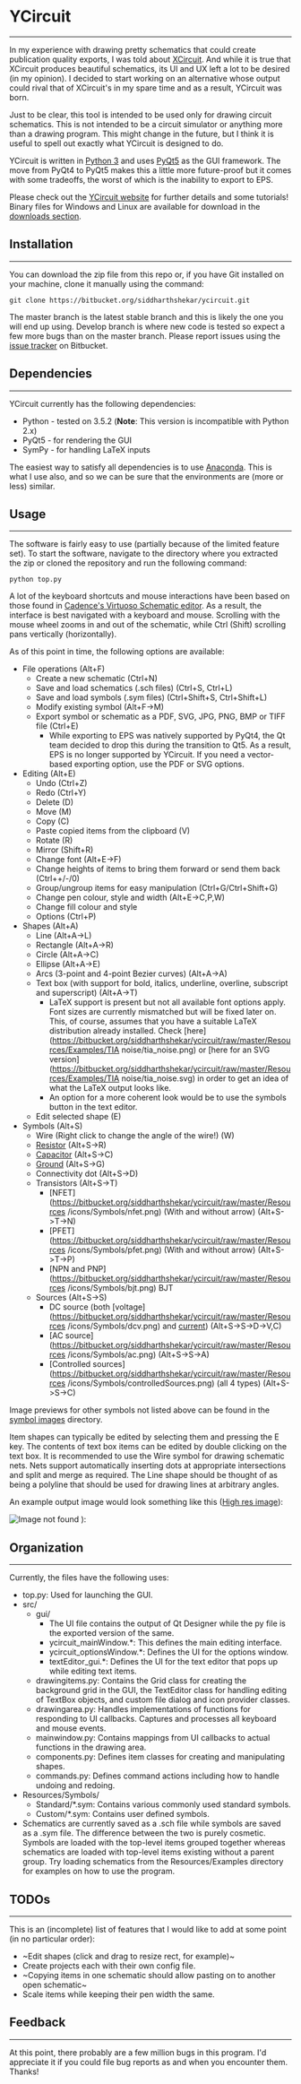 # YCircuit #
-------------------------------------------------------------------------------

In my experience with drawing pretty schematics that could create publication quality exports, I was told about [XCircuit](www.opencircuitdesign.com/xcircuit/). And while it is true that XCircuit produces beautiful schematics, its UI and UX left a lot to be desired (in my opinion). I decided to start working on an alternative whose output could rival that of XCircuit's in my spare time and as a result, YCircuit was born.

Just to be clear, this tool is intended to be used only for drawing circuit schematics. This is not intended to be a circuit simulator or anything more than a drawing program. This might change in the future, but I think it is useful to spell out exactly what YCircuit is designed to do.

YCircuit is written in [Python 3](https://www.python.org) and uses [PyQt5](https://www.riverbankcomputing.com/software/pyqt/download) as the GUI framework. The move from PyQt4 to PyQt5 makes this a little more future-proof but it comes with some tradeoffs, the worst of which is the inability to export to EPS.

Please check out the [YCircuit website](https://siddharthshekar.bitbucket.io/YCircuit) for further details and some tutorials! Binary files for Windows and Linux are available for download in the [downloads section](https://bitbucket.org/siddharthshekar/ycircuit/downloads).

## Installation ##
-------------------------------------------------------------------------------

You can download the zip file from this repo or, if you have Git installed on your machine, clone it manually using the command:

`git clone https://bitbucket.org/siddharthshekar/ycircuit.git`

The master branch is the latest stable branch and this is likely the one you will end up using. Develop branch is where new code is tested so expect a few more bugs than on the master branch. Please report issues using the [issue tracker](https://bitbucket.org/siddharthshekar/ycircuit/issues?status=new&status=open) on Bitbucket.

## Dependencies ##
-------------------------------------------------------------------------------

YCircuit currently has the following dependencies:

  * Python - tested on 3.5.2 (**Note**: This version is incompatible with Python 2.x)
  * PyQt5 - for rendering the GUI
  * SymPy - for handling LaTeX inputs

The easiest way to satisfy all dependencies is to use [Anaconda](https://www.continuum.io/downloads). This is what I use also, and so we can be sure that the environments are (more or less) similar.

## Usage ##
-------------------------------------------------------------------------------

The software is fairly easy to use (partially because of the limited feature set). To start the software, navigate to the directory where you extracted the zip or cloned the repository and run the following command:

`python top.py`

A lot of the keyboard shortcuts and mouse interactions have been based on those found in [Cadence's Virtuoso Schematic editor](https://www.cadence.com/content/cadence-www/global/en_US/home/tools/custom-ic-analog-rf-design/circuit-design/virtuoso-schematic-editor.html). As a result, the interface is best navigated with a keyboard and mouse. Scrolling with the mouse wheel zooms in and out of the schematic, while Ctrl (Shift) scrolling pans vertically (horizontally).

As of this point in time, the following options are available:

  * File operations (Alt+F)
    * Create a new schematic (Ctrl+N)
    * Save and load schematics (.sch files) (Ctrl+S, Ctrl+L)
    * Save and load symbols (.sym files) (Ctrl+Shift+S, Ctrl+Shift+L)
    * Modify existing symbol (Alt+F->M)
    * Export symbol or schematic as a PDF, SVG, JPG, PNG, BMP or TIFF file (Ctrl+E)
        * While exporting to EPS was natively supported by PyQt4, the Qt team decided to drop this during the transition to Qt5. As a result, EPS is no longer supported by YCircuit. If you need a vector-based exporting option, use the PDF or SVG options.
  * Editing (Alt+E)
    * Undo (Ctrl+Z)
    * Redo (Ctrl+Y)
    * Delete (D)
    * Move (M)
    * Copy (C)
    * Paste copied items from the clipboard (V)
    * Rotate (R)
    * Mirror (Shift+R)
    * Change font (Alt+E->F)
    * Change heights of items to bring them forward or send them back (Ctrl++/-/0)
    * Group/ungroup items for easy manipulation (Ctrl+G/Ctrl+Shift+G)
    * Change pen colour, style and width (Alt+E->C,P,W)
    * Change fill colour and style
    * Options (Ctrl+P)
  * Shapes (Alt+A)
    * Line (Alt+A->L)
    * Rectangle (Alt+A->R)
    * Circle (Alt+A->C)
    * Ellipse (Alt+A->E)
    * Arcs (3-point and 4-point Bezier curves) (Alt+A->A)
    * Text box (with support for bold, italics, underline, overline, subscript and superscript) (Alt+A->T)
        * LaTeX support is present but not all available font options apply. Font sizes are currently mismatched but will be fixed later on. This, of course, assumes that you have a suitable LaTeX distribution already installed. Check [here](https://bitbucket.org/siddharthshekar/ycircuit/raw/master/Resources/Examples/TIA noise/tia_noise.png) or [here for an SVG version](https://bitbucket.org/siddharthshekar/ycircuit/raw/master/Resources/Examples/TIA noise/tia_noise.svg) in order to get an idea of what the LaTeX output looks like.
        * An option for a more coherent look would be to use the symbols button in the text editor.
    * Edit selected shape (E)
  * Symbols (Alt+S)
    * Wire (Right click to change the angle of the wire!) (W)
    * [Resistor](https://bitbucket.org/siddharthshekar/ycircuit/raw/master/Resources/icons/Symbols/resistor.png) (Alt+S->R)
    * [Capacitor](https://bitbucket.org/siddharthshekar/ycircuit/raw/master/Resources/icons/Symbols/capacitor.png) (Alt+S->C)
    * [Ground](https://bitbucket.org/siddharthshekar/ycircuit/raw/master/Resources/icons/Symbols/ground.png) (Alt+S->G)
    * Connectivity dot (Alt+S->D)
    * Transistors (Alt+S->T)
        * [NFET](https://bitbucket.org/siddharthshekar/ycircuit/raw/master/Resources
/icons/Symbols/nfet.png) (With and without arrow) (Alt+S->T->N)
        * [PFET](https://bitbucket.org/siddharthshekar/ycircuit/raw/master/Resources
/icons/Symbols/pfet.png) (With and without arrow) (Alt+S->T->P)
        * [NPN and PNP](https://bitbucket.org/siddharthshekar/ycircuit/raw/master/Resources
/icons/Symbols/bjt.png) BJT
    * Sources (Alt+S->S)
        * DC source (both [voltage](https://bitbucket.org/siddharthshekar/ycircuit/raw/master/Resources
/icons/Symbols/dcv.png) and [current](https://bitbucket.org/siddharthshekar/ycircuit/raw/master/Resources/icons/Symbols/dci.png)) (Alt+S->S->D->V,C)
        * [AC source](https://bitbucket.org/siddharthshekar/ycircuit/raw/master/Resources
/icons/Symbols/ac.png) (Alt+S->S->A)
        * [Controlled sources](https://bitbucket.org/siddharthshekar/ycircuit/raw/master/Resources
/icons/Symbols/controlledSources.png) (all 4 types) (Alt+S->S->C)

Image previews for other symbols not listed above can be found in the [symbol images](https://bitbucket.org/siddharthshekar/ycircuit/raw/master/Resources/icons/Symbols/) directory.

Item shapes can typically be edited by selecting them and pressing the E key. The contents of text box items can be edited by double clicking on the text box. It is recommended to use the Wire symbol for drawing schematic nets. Nets support automatically inserting dots at appropriate intersections and split and merge as required. The Line shape should be thought of as being a polyline that should be used for drawing lines at arbitrary angles.

An example output image would look something like this ([High res image](https://bitbucket.org/siddharthshekar/ycircuit/raw/master/Resources/Examples/Inverter/inverter.png)):

![Image not found ):](https://bitbucket.org/siddharthshekar/ycircuit/raw/master/Resources/Examples/Inverter/inverter_lowRes.png "Such a pretty inverter!")

## Organization ##
-------------------------------------------------------------------------------

Currently, the files have the following uses:

  * top.py: Used for launching the GUI.
  * src/
    * gui/
        * The UI file contains the output of Qt Designer while the py file is the exported version of the same.
        * ycircuit_mainWindow.*: This defines the main editing interface.
        * ycircuit_optionsWindow.*: Defines the UI for the options window.
        * textEditor_gui.*: Defines the UI for the text editor that pops up while editing text items.
    * drawingitems.py: Contains the Grid class for creating the background grid in the GUI, the TextEditor class for handling editing of TextBox objects, and custom file dialog and icon provider classes.
    * drawingarea.py: Handles implementations of functions for responding to UI callbacks. Captures and processes all keyboard and mouse events.
    * mainwindow.py: Contains mappings from UI callbacks to actual functions in the drawing area.
    * components.py: Defines item classes for creating and manipulating shapes.
    * commands.py: Defines command actions including how to handle undoing and redoing.
  * Resources/Symbols/
    * Standard/*.sym: Contains various commonly used standard symbols.
    * Custom/*.sym: Contains user defined symbols.
  * Schematics are currently saved as a .sch file while symbols are saved as a .sym file. The difference between the two is purely cosmetic. Symbols are loaded with the top-level items grouped together whereas schematics are loaded with top-level items existing without a parent group. Try loading schematics from the Resources/Examples directory for examples on how to use the program.

## TODOs ##
-------------------------------------------------------------------------------

This is an (incomplete) list of features that I would like to add at some point (in no particular order):

  * ~Edit shapes (click and drag to resize rect, for example)~
  * Create projects each with their own config file.
  * ~Copying items in one schematic should allow pasting on to another open schematic~
  * Scale items while keeping their pen width the same.

## Feedback ##
-------------------------------------------------------------------------------

At this point, there probably are a few million bugs in this program. I'd appreciate it if you could file bug reports as and when you encounter them. Thanks!
